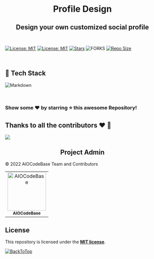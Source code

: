 <h1 align="center"> <b>Profile Design</b> </h1>

<h2 align="center"> <b>Design your own customized social profile</b> </h2>

<br />

[![License: MIT](https://img.shields.io/badge/License-MIT-blue.svg?style=for-the-badge)](./LICENSE)
[![License: MIT](https://img.shields.io/github/followers/AIOCodeBase?logo=github&label=follow%20%40AIOCodeBase&style=for-the-badge)](https://www.github.com/AIOCodeBase)
[![Stars](https://img.shields.io/github/stars/AIOCodeBase/ProfileDesign?label=Star%20this%20Repository&style=for-the-badge)](https://www.github.com/AIOCodeBase/ProfileDesign)
![FORKS](https://img.shields.io/github/forks/AIOCodeBase/ProfileDesign?style=for-the-badge&social)
[![Repo Size](https://img.shields.io/github/languages/code-size/AIOCodeBase/ProfileDesign?style=for-the-badge)](https://www.github.com/AIOCodeBase/ProfileDesign)

<br />

## 📌 **Tech Stack**

![Markdown](https://img.shields.io/badge/markdown-%23000000.svg?style=for-the-badge&logo=markdown&logoColor=white)

<br />

### Show some ❤️ by starring ⭐ this awesome Repository!

## **Thanks to all the contributors** ❤️ 🫡

<a href="https://github.com/AIOCodeBase/ProfileDesign/graphs/contributors">
  <img src="https://contrib.rocks/image?repo=AIOCodeBase/ProfileDesign" />
</a>

<br />

<h2 align=center> Project Admin  </h2>

© 2022 AIOCodeBase Team and Contributors

<p align="center">
<table align="center">
  <tbody><tr>
     <td align="center"><a href="https://github.com/AIOCodeBase"><img alt="AIOCodeBase" src="https://avatars.githubusercontent.com/u/117071652" width="125px;"><br><sub><b> AIOCodeBase </b></sub></a><br></td> </a></td>
</tbody></table>

## **License**

This repository is licensed under the [**MIT license**](./LICENSE).

[![BackToTop](https://img.shields.io/badge/-Back%20to%20Top-red?style=for-the-badge)](#top)